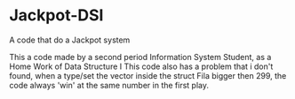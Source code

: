 # Jackpot-DSI
A code that do a Jackpot system


This a code made by a second period Information System Student, as a Home Work of Data Structure I
This code also has a problem that i don't found, when a type/set the vector inside the struct Fila bigger then 299, the code always 'win' at the same number in the first play.
